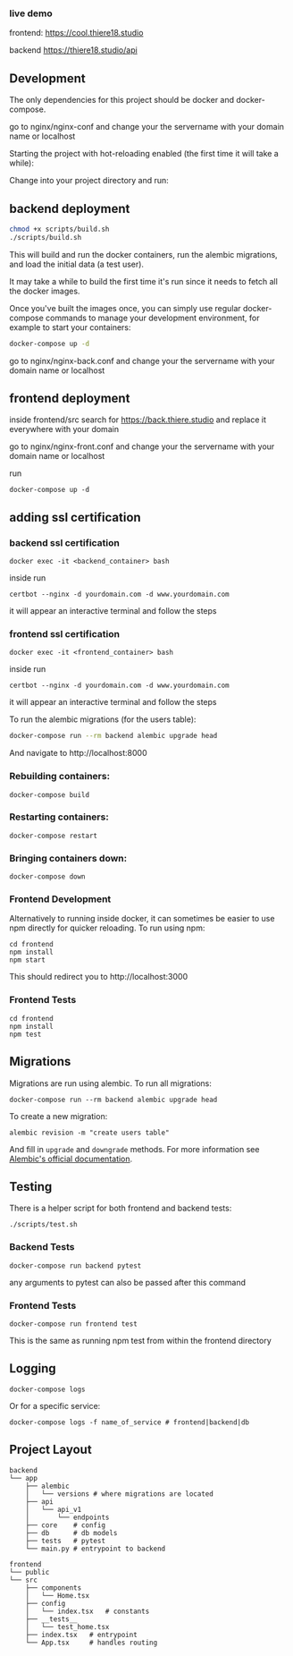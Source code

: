 ### live demo
frontend:
https://cool.thiere18.studio

backend
https://thiere18.studio/api

## Development

The only dependencies for this project should be docker and docker-compose.


go to nginx/nginx-conf and change your the servername with your domain name or localhost

Starting the project with hot-reloading enabled
(the first time it will take a while):

Change into your project directory and run:
## backend deployment


```bash
chmod +x scripts/build.sh
./scripts/build.sh
```
This will build and run the docker containers, run the alembic migrations, and load the initial data (a test user).

It may take a while to build the first time it's run since it needs to fetch all the docker images.

Once you've built the images once, you can simply use regular docker-compose commands to manage your development environment, for example to start your containers:

```bash
docker-compose up -d

```
go to nginx/nginx-back.conf and change your the servername with your domain name or localhost

## frontend deployment 

inside frontend/src
search for https://back.thiere.studio and replace it everywhere with your domain

go to nginx/nginx-front.conf and change your the servername with your domain name or localhost

run 
```
docker-compose up -d
```
## adding ssl certification
### backend ssl certification 
```
docker exec -it <backend_container> bash
```
inside run 
```
certbot --nginx -d yourdomain.com -d www.yourdomain.com 
```
it will appear an interactive terminal and follow the steps


### frontend ssl certification 
```
docker exec -it <frontend_container> bash
```
inside run 
```
certbot --nginx -d yourdomain.com -d www.yourdomain.com 
```
it will appear an interactive terminal and follow the steps



To run the alembic migrations (for the users table):

```bash
docker-compose run --rm backend alembic upgrade head
```

And navigate to http://localhost:8000



### Rebuilding containers:

```
docker-compose build
```

### Restarting containers:

```
docker-compose restart
```

### Bringing containers down:

```
docker-compose down
```

### Frontend Development

Alternatively to running inside docker, it can sometimes be easier
to use npm directly for quicker reloading. To run using npm:

```
cd frontend
npm install
npm start
```

This should redirect you to http://localhost:3000

### Frontend Tests

```
cd frontend
npm install
npm test
```

## Migrations

Migrations are run using alembic. To run all migrations:

```
docker-compose run --rm backend alembic upgrade head
```

To create a new migration:

```
alembic revision -m "create users table"
```

And fill in `upgrade` and `downgrade` methods. For more information see
[Alembic's official documentation](https://alembic.sqlalchemy.org/en/latest/tutorial.html#create-a-migration-script).

## Testing

There is a helper script for both frontend and backend tests:

```
./scripts/test.sh
```

### Backend Tests

```
docker-compose run backend pytest
```

any arguments to pytest can also be passed after this command

### Frontend Tests

```
docker-compose run frontend test
```

This is the same as running npm test from within the frontend directory

## Logging

```
docker-compose logs
```

Or for a specific service:

```
docker-compose logs -f name_of_service # frontend|backend|db
```

## Project Layout

```
backend
└── app
    ├── alembic
    │   └── versions # where migrations are located
    ├── api
    │   └── api_v1
    │       └── endpoints
    ├── core    # config
    ├── db      # db models
    ├── tests   # pytest
    └── main.py # entrypoint to backend

frontend
└── public
└── src
    ├── components
    │   └── Home.tsx
    ├── config
    │   └── index.tsx   # constants
    ├── __tests__
    │   └── test_home.tsx
    ├── index.tsx   # entrypoint
    └── App.tsx     # handles routing
```
